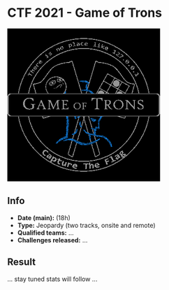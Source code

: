 # CTF 2021 - Game of Trons

![logo](img/logo.png)

## Info
- **Date (main):**  (18h)
- **Type:** Jeopardy (two tracks, onsite and remote)
- **Qualified teams:** ...
- **Challenges released:** ...

## Result
... stay tuned stats will follow ...
